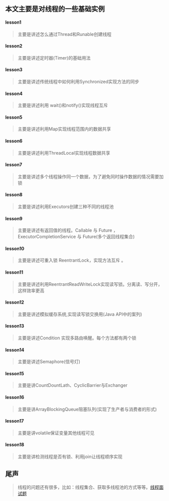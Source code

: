 ## 本文主要是对线程的一些基础实例

#### lesson1
> 主要是讲述怎么通过Thread和Runable创建线程

#### lesson2
> 主要是讲述定时器(Timer)的基础用法

#### lesson3
> 主要是讲述传统线程中如何利用Synchronized实现方法的同步

#### lesson4
> 主要是讲述利用 wait()和notify()实现线程互斥

#### lesson5
> 主要是讲述利用Map实现线程范围内的数据共享

#### lesson6
> 主要是讲述利用ThreadLocal实现线程数据共享

#### lesson7
> 主要是讲述多个线程操作同一个数据，为了避免同时操作数据的情况需要加锁

#### lesson8
> 主要是讲述利用Executors创建三种不同的线程池

#### lesson9
> 主要是讲述有返回值的线程。Callable 与  Future ，ExecutorCompletionService 与  Future(多个返回线程集合)

#### lesson10
> 主要是讲述可重入锁 ReentrantLock，实现方法互斥 。

#### lesson11
> 主要是讲述利用ReentrantReadWriteLock实现读写锁。分离读、写分开，这样效率更高

#### lesson12
> 主要是讲述模拟缓存系统,实现读写锁交换用(Java API中的案列)

#### lesson13
> 主要是讲述Condition 实现多路由唤醒。每个方法都有两个锁

#### lesson14
> 主要是讲述Semaphore(信号灯)

#### lesson15
> 主要是讲CountDountLath、CyclicBarrier与Exchanger

#### lesson16
> 主要是讲ArrayBlockingQueue阻塞队列(实现了生产者与消费者的形式)

#### lesson17
> 主要是讲volatile保证变量其他线程可见

#### lesson18
> 主要是讲检测线程是否有锁、利用join让线程顺序实现

## 尾声
>  线程的问题还有很多，比如：线程集合、获取多线程池的方式等等。[线程面试题](http://www.importnew.com/12773.html)